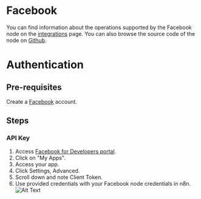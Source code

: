 # Facebook
You can find information about the operations supported by the Facebook node on the [integrations](https://n8n.io/integrations/n8n-nodes-base.facebookGraphApi) page. You can also browse the source code of the node on [Github](https://github.com/n8n-io/n8n/tree/master/packages/nodes-base/nodes/Facebook).

# Authentication

## Pre-requisites

Create a [Facebook](https://www.facebook.com/) account.

## Steps

### API Key

1. Access [Facebook for Developers portal](https://developers.facebook.com/
).
2. Click on "My Apps".
3. Access your app.
4. Click Settings, Advanced.
5. Scroll down and note Client Token.
6. Use provided credentials with your Facebook node credentials in n8n.
![Alt Text](https://i.imgur.com/zbfMBxB.gif) 



